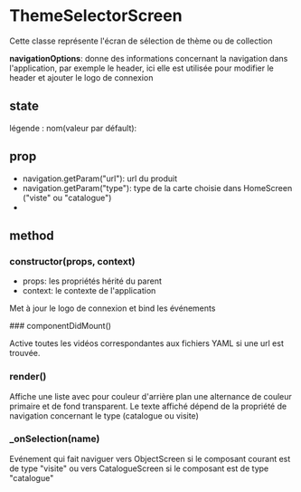 # ThemeSelectorScreen

Cette classe représente l'écran de sélection de thème ou de collection

**navigationOptions**: donne des informations concernant la navigation dans l'application, par exemple le header, ici elle est utilisée pour modifier le header et ajouter le logo de connexion

## state

légende : nom(valeur par défault): <description>

## prop

- navigation.getParam("url"): url du produit
- navigation.getParam("type"): type de la carte choisie dans HomeScreen ("viste" ou "catalogue")
- 

## method

### constructor(props, context)

- props: les propriétés hérité du parent
- context: le contexte de l'application

Met à jour le logo de connexion et bind les événements

### componentDidMount()

Active toutes les vidéos correspondantes aux fichiers YAML si une url est trouvée.

### render()

Affiche une liste avec pour couleur d'arrière plan une alternance de couleur primaire et de fond transparent. Le texte affiché dépend de la propriété de navigation concernant le type (catalogue ou visite)

### _onSelection(name)

Evénement qui fait naviguer vers ObjectScreen si le composant courant est de type "visite" ou vers CatalogueScreen si le composant est de type "catalogue"